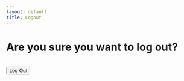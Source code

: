 ```yaml
---
layout: default
title: Logout
---
```

<div class="row justify-content-center">
<div class="col-xl-10 col-lg-12 col-md-9">

<div class="card o-hidden border-0 shadow-lg my-5">
  <div class="card-body p-0">
    <!-- Nested Row within Card Body -->
    <div class="row">
      <div class="col-lg-6 d-none d-lg-block bg-login-image"></div>
      <div class="col-lg-6">
        <div class="p-5">
        <div class="text-center">
            <h1 class="h4 text-gray-900 mb-4">Are you sure you want to log out?</h1>
            <br>
            <form>
                <button id="btnLogout" class="btn btn-danger btn-user btn-block">Log Out</button>
            </form>
        </div>
        </div>
        </div>
        </div>
        </div>
        </div>
        </div>
        </div>

<!-- <script>
    const logout = document.querySelector("#btnLogout");
    btnLogout.addEventListener('submit', (e) => {
        console.log("User is now logged OUT!")
        e.preventDefault();
        firebase.auth().signOut()
        .then(() => {
            console.log("User is now logged OUT!")
        });
    });
</script> -->

<!-- <script src="{{ site.url }}{{ site.baseurl }}/assets/js/app.js"></script> -->

